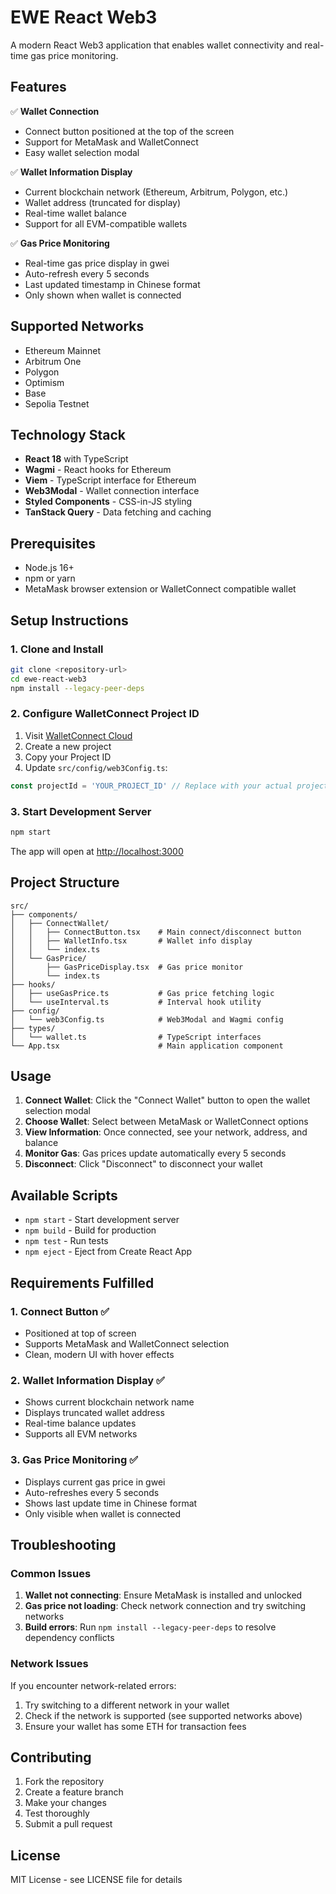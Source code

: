 # EWE React Web3

A modern React Web3 application that enables wallet connectivity and real-time gas price monitoring.

## Features

✅ **Wallet Connection**
- Connect button positioned at the top of the screen
- Support for MetaMask and WalletConnect
- Easy wallet selection modal

✅ **Wallet Information Display**
- Current blockchain network (Ethereum, Arbitrum, Polygon, etc.)
- Wallet address (truncated for display)
- Real-time wallet balance
- Support for all EVM-compatible wallets

✅ **Gas Price Monitoring**
- Real-time gas price display in gwei
- Auto-refresh every 5 seconds
- Last updated timestamp in Chinese format
- Only shown when wallet is connected

## Supported Networks

- Ethereum Mainnet
- Arbitrum One
- Polygon
- Optimism
- Base
- Sepolia Testnet

## Technology Stack

- **React 18** with TypeScript
- **Wagmi** - React hooks for Ethereum
- **Viem** - TypeScript interface for Ethereum
- **Web3Modal** - Wallet connection interface
- **Styled Components** - CSS-in-JS styling
- **TanStack Query** - Data fetching and caching

## Prerequisites

- Node.js 16+ 
- npm or yarn
- MetaMask browser extension or WalletConnect compatible wallet

## Setup Instructions

### 1. Clone and Install

```bash
git clone <repository-url>
cd ewe-react-web3
npm install --legacy-peer-deps
```

### 2. Configure WalletConnect Project ID

1. Visit [WalletConnect Cloud](https://cloud.walletconnect.com)
2. Create a new project
3. Copy your Project ID
4. Update `src/config/web3Config.ts`:

```typescript
const projectId = 'YOUR_PROJECT_ID' // Replace with your actual project ID
```

### 3. Start Development Server

```bash
npm start
```

The app will open at [http://localhost:3000](http://localhost:3000)

## Project Structure

```
src/
├── components/
│   ├── ConnectWallet/
│   │   ├── ConnectButton.tsx    # Main connect/disconnect button
│   │   ├── WalletInfo.tsx       # Wallet info display
│   │   └── index.ts
│   └── GasPrice/
│       ├── GasPriceDisplay.tsx  # Gas price monitor
│       └── index.ts
├── hooks/
│   ├── useGasPrice.ts           # Gas price fetching logic
│   └── useInterval.ts           # Interval hook utility
├── config/
│   └── web3Config.ts            # Web3Modal and Wagmi config
├── types/
│   └── wallet.ts                # TypeScript interfaces
└── App.tsx                      # Main application component
```

## Usage

1. **Connect Wallet**: Click the "Connect Wallet" button to open the wallet selection modal
2. **Choose Wallet**: Select between MetaMask or WalletConnect options
3. **View Information**: Once connected, see your network, address, and balance
4. **Monitor Gas**: Gas prices update automatically every 5 seconds
5. **Disconnect**: Click "Disconnect" to disconnect your wallet

## Available Scripts

- `npm start` - Start development server
- `npm build` - Build for production
- `npm test` - Run tests
- `npm eject` - Eject from Create React App

## Requirements Fulfilled

### 1. Connect Button ✅
- Positioned at top of screen
- Supports MetaMask and WalletConnect selection
- Clean, modern UI with hover effects

### 2. Wallet Information Display ✅
- Shows current blockchain network name
- Displays truncated wallet address
- Real-time balance updates
- Supports all EVM networks

### 3. Gas Price Monitoring ✅
- Displays current gas price in gwei
- Auto-refreshes every 5 seconds
- Shows last update time in Chinese format
- Only visible when wallet is connected

## Troubleshooting

### Common Issues

1. **Wallet not connecting**: Ensure MetaMask is installed and unlocked
2. **Gas price not loading**: Check network connection and try switching networks
3. **Build errors**: Run `npm install --legacy-peer-deps` to resolve dependency conflicts

### Network Issues

If you encounter network-related errors:
1. Try switching to a different network in your wallet
2. Check if the network is supported (see supported networks above)
3. Ensure your wallet has some ETH for transaction fees

## Contributing

1. Fork the repository
2. Create a feature branch
3. Make your changes
4. Test thoroughly
5. Submit a pull request

## License

MIT License - see LICENSE file for details